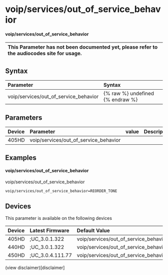 ﻿---
description: voip/services/out_of_service_behavior
search:
    keywords: ['voip','services','out_of_service_behavior']
---

# voip/services/out_of_service_behavior

#### voip/services/out_of_service_behavior


| This Parameter has not been documented yet, please refer to the audiocodes site for usage.  |
| :--- |

## Syntax
| Parameter | Syntax |
| :--- | :--- |
|voip/services/out_of_service_behavior | {% raw %} undefined {% endraw %} |

## Parameters
|Device|Parameter|value|Description|
|:---|:---|:---|:---|
| 405HD | voip/services/out_of_service_behavior |  |  |

## Examples
#### voip/services/out_of_service_behavior

voip/services/out_of_service_behavior

```
voip/services/out_of_service_behavior=REORDER_TONE
```

## Devices
This parameter is available on the following devices

| Device | Latest Firmware | Default Value |
|:---|:---|:---|
| 405HD | ;UC_3.0.1.322 | voip/services/out_of_service_behavior=REORDER_TONE 
| 440HD | ;UC_3.0.1.322 | voip/services/out_of_service_behavior=REORDER_TONE 
| 450HD | ;UC_3.0.4.111.77 | voip/services/out_of_service_behavior=REORDER_TONE 

(view disclaimer)[disclaimer]
